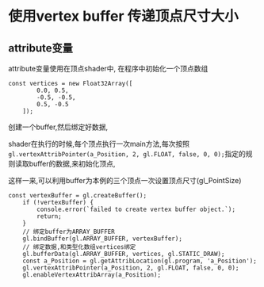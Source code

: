 # 使用vertex buffer 传递顶点尺寸大小



## attribute变量

attribute变量使用在顶点shader中,
在程序中初始化一个顶点数组
```
const vertices = new Float32Array([
        0.0, 0.5,
        -0.5, -0.5,
        0.5, -0.5
    ]);
```
创建一个buffer,然后绑定好数据,

shader在执行的时候,每个顶点执行一次main方法,每次按照` gl.vertexAttribPointer(a_Position, 2, gl.FLOAT, false, 0, 0);`指定的规则读取buffer的数据,来初始化顶点,


这样一来,可以利用buffer为本例的三个顶点一次设置顶点尺寸(gl_PointSize)


```
const vertexBuffer = gl.createBuffer();
    if (!vertexBuffer) {
        console.error(`failed to create vertex buffer object.`);
        return;
    }
    // 绑定buffer为ARRAY_BUFFER
    gl.bindBuffer(gl.ARRAY_BUFFER, vertexBuffer);
    // 绑定数据,和类型化数组vertices绑定
    gl.bufferData(gl.ARRAY_BUFFER, vertices, gl.STATIC_DRAW);
    const a_Position = gl.getAttribLocation(gl.program, 'a_Position');
    gl.vertexAttribPointer(a_Position, 2, gl.FLOAT, false, 0, 0);
    gl.enableVertexAttribArray(a_Position);
```